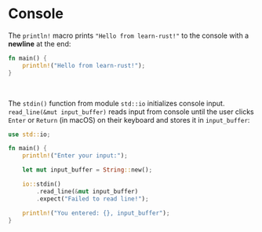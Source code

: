 # Console
The `println!` macro prints `"Hello from learn-rust!"` to the console with a **newline** at the end:
```rust
fn main() {
    println!("Hello from learn-rust!");
}
```
</br>

The `stdin()` function from module `std::io` initializes console input. `read_line(&mut input_buffer)` reads input from console until the user clicks `Enter` or `Return` (in macOS) on their keyboard and stores it in `input_buffer`:
```rust
use std::io;

fn main() {
    println!("Enter your input:");

    let mut input_buffer = String::new();

    io::stdin()
        .read_line(&mut input_buffer)
        .expect("Failed to read line!");

    println!("You entered: {}, input_buffer");
}
```
</br>
